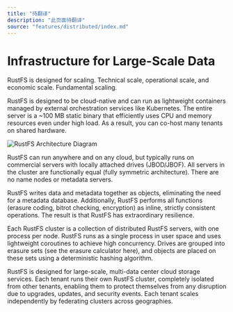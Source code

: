 ```yaml
---
title: "待翻译"
description: "此页面待翻译"
source: "features/distributed/index.md"
---
```


# Infrastructure for Large-Scale Data

RustFS is designed for scaling. Technical scale, operational scale, and economic scale. Fundamental scaling.

RustFS is designed to be cloud-native and can run as lightweight containers managed by external orchestration services like Kubernetes. The entire server is a ~100 MB static binary that efficiently uses CPU and memory resources even under high load. As a result, you can co-host many tenants on shared hardware.

![RustFS Architecture Diagram](./images/s2-1.png)

RustFS can run anywhere and on any cloud, but typically runs on commercial servers with locally attached drives (JBOD/JBOF). All servers in the cluster are functionally equal (fully symmetric architecture). There are no name nodes or metadata servers.

RustFS writes data and metadata together as objects, eliminating the need for a metadata database. Additionally, RustFS performs all functions (erasure coding, bitrot checking, encryption) as inline, strictly consistent operations. The result is that RustFS has extraordinary resilience.

Each RustFS cluster is a collection of distributed RustFS servers, with one process per node. RustFS runs as a single process in user space and uses lightweight coroutines to achieve high concurrency. Drives are grouped into erasure sets (see the erasure calculator here), and objects are placed on these sets using a deterministic hashing algorithm.

RustFS is designed for large-scale, multi-data center cloud storage services. Each tenant runs their own RustFS cluster, completely isolated from other tenants, enabling them to protect themselves from any disruption due to upgrades, updates, and security events. Each tenant scales independently by federating clusters across geographies.
